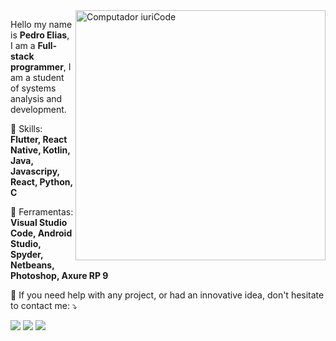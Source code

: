 <img src="https://raw.githubusercontent.com/MicaelliMedeiros/micaellimedeiros/master/image/computer-illustration.png" min-width="400px" max-width="400px" width="400px" align="right" alt="Computador iuriCode">

<p align="left"> 
  Hello my name is <strong>Pedro Elias</strong>, I am a <strong>Full-stack programmer</strong>, I am a student of systems analysis and development.
</p>

<p align="left">
  🦄 Skills: <strong>Flutter, React Native, Kotlin, Java, Javascripy, React, Python, C </strong>
</p>

<p align="left">
  💼 Ferramentas: <strong>Visual Studio Code, Android Studio, Spyder, Netbeans, Photoshop, Axure RP 9</strong>
</p>

<p align="left">
  💌 If you need help with any project, or had an innovative idea, don't hesitate to contact me: ⤵️
</p>

<p align="left">
  
  <a href="#" alt="Linkedin">
  <img src="https://img.shields.io/badge/-Linkedin-0e76a8?style=flat-square&logo=Linkedin&logoColor=white&link=https://www.linkedin.com/in/pedro-elias-figueredo-30b889172/" /></a>
 
  <a href="#" alt="Facebook">
  <img src="https://img.shields.io/badge/-Facebook-3b5998?style=flat-square&labelColor=3b5998&logo=facebook&logoColor=white&link=https://www.facebook.com/pedro.elias.351104/"/></a>

  <a href="#" alt="Instagram">
  <img src="https://img.shields.io/badge/-Instagram-DF0174?style=flat-square&labelColor=DF0174&logo=instagram&logoColor=white&link=https://www.instagram.com/pedro_sousa_figueredo/"/></a>
</p>  

